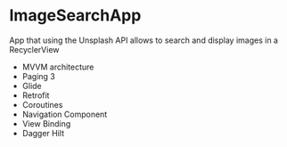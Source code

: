 # ImageSearchApp
App that using the Unsplash API allows to search and display images in a RecyclerView

* MVVM architecture
* Paging 3 
* Glide
* Retrofit
* Coroutines
* Navigation Component
* View Binding
* Dagger Hilt
